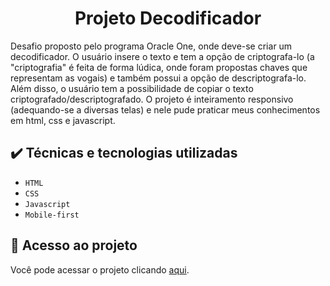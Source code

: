 <h1 align="center"> Projeto Decodificador </h1>
<p align="center">
</p>
Desafio proposto pelo programa Oracle One, onde deve-se criar um decodificador. O usuário insere o texto e tem a opção de criptografa-lo (a "criptografia" é feita de forma lúdica, onde foram propostas chaves que representam as vogais) e também possui a opção de descriptografa-lo.
Além disso, o usuário tem a possibilidade de copiar o texto criptografado/descriptografado. 
O projeto é inteiramento responsivo (adequando-se a diversas telas) e nele pude praticar meus conhecimentos em html, css e javascript.


<h2> ✔️ Técnicas e tecnologias utilizadas </h2>

- ``HTML``
- ``CSS``
-  ``Javascript``
- ``Mobile-first``

## 📁 Acesso ao projeto
Você pode acessar o projeto clicando [aqui](https://juliadidra.github.io/challenge-decodificador/).
